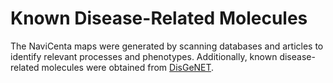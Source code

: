 # Known Disease-Related Molecules

The NaviCenta maps were generated by scanning databases and articles to identify relevant processes and phenotypes. Additionally, known disease-related molecules were obtained from [DisGeNET](https://www.disgenet.org/).

